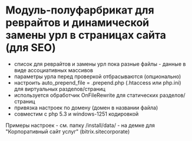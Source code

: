 
# Модуль-полуфарбрикат для реврайтов и динамической замены урл в страницах сайта (для SEO)

- список для реврайтов и замены урл пока разные файлы - данные в виде ассоциативных массивов
- параметры урла перед проверкой отбрасываются (опционально)
- настроить auto_prepend_file = .prepend.php (.htaccess или php.ini) для виртуальных разделов/страниц
- используется обработчик OnFileRewrite для статических разделов/страниц
- привязка настроек по домену (домен в названии файла)
- совместим с php 5.3 и windows-1251 кодировкой

Примеры настроек - см. папку /install/data/ - на демке для "Корпоративный сайт услуг" (bitrix.sitecorporate)
